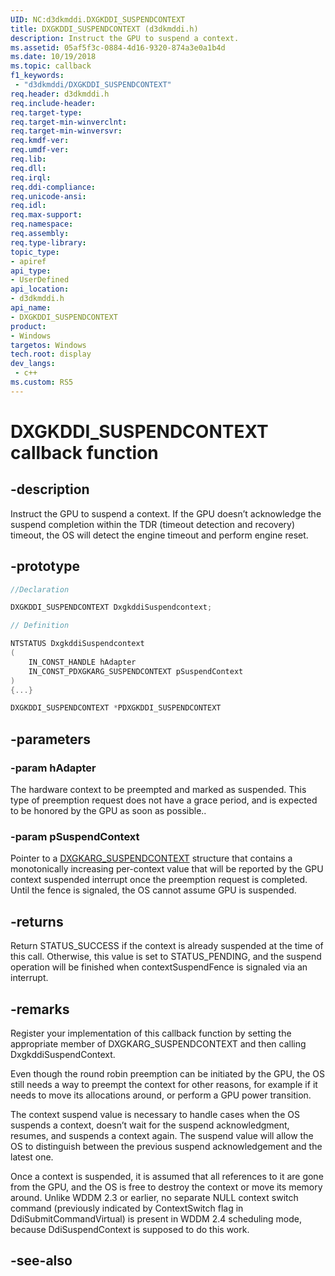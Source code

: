 ```yaml
---
UID: NC:d3dkmddi.DXGKDDI_SUSPENDCONTEXT
title: DXGKDDI_SUSPENDCONTEXT (d3dkmddi.h)
description: Instruct the GPU to suspend a context.
ms.assetid: 05af5f3c-0884-4d16-9320-874a3e0a1b4d
ms.date: 10/19/2018
ms.topic: callback
f1_keywords:
 - "d3dkmddi/DXGKDDI_SUSPENDCONTEXT"
req.header: d3dkmddi.h
req.include-header:
req.target-type:
req.target-min-winverclnt:
req.target-min-winversvr:
req.kmdf-ver:
req.umdf-ver:
req.lib:
req.dll:
req.irql:
req.ddi-compliance:
req.unicode-ansi:
req.idl:
req.max-support:
req.namespace:
req.assembly:
req.type-library:
topic_type:
- apiref
api_type:
- UserDefined
api_location:
- d3dkmddi.h
api_name:
- DXGKDDI_SUSPENDCONTEXT
product:
- Windows
targetos: Windows
tech.root: display
dev_langs:
 - c++
ms.custom: RS5
---
```


# DXGKDDI_SUSPENDCONTEXT callback function

## -description

Instruct the GPU to suspend a context. If the GPU doesn’t acknowledge the suspend completion within the TDR (timeout detection and recovery) timeout, the OS will detect the engine timeout and perform engine reset.

## -prototype

```cpp
//Declaration

DXGKDDI_SUSPENDCONTEXT DxgkddiSuspendcontext;

// Definition

NTSTATUS DxgkddiSuspendcontext
(
	IN_CONST_HANDLE hAdapter
	IN_CONST_PDXGKARG_SUSPENDCONTEXT pSuspendContext
)
{...}

DXGKDDI_SUSPENDCONTEXT *PDXGKDDI_SUSPENDCONTEXT


```

## -parameters

### -param hAdapter

The hardware context to be preempted and marked as suspended. This type of preemption request does not have a grace period, and is expected to be honored by the GPU as soon as possible..

### -param pSuspendContext

Pointer to a [DXGKARG_SUSPENDCONTEXT](ns-d3dkmddi-_dxgkarg_suspendcontext.md) structure that contains a monotonically increasing per-context value that will be reported by the GPU context suspended interrupt once the preemption request is completed. Until the fence is signaled, the OS cannot assume GPU is suspended.

## -returns

Return STATUS_SUCCESS if the context is already suspended at the time of this call. Otherwise, this value is set to STATUS_PENDING, and the suspend operation will be finished when contextSuspendFence is signaled via an interrupt.

## -remarks

Register your implementation of this callback function by setting the appropriate member of DXGKARG_SUSPENDCONTEXT and then calling DxgkddiSuspendContext.

Even though the round robin preemption can be initiated by the GPU, the OS still needs a way to preempt the context for other reasons, for example if it needs to move its allocations around, or perform a GPU power transition.

The context suspend value is necessary to handle cases when the OS suspends a context, doesn’t wait for the suspend acknowledgment, resumes, and suspends a context again. The suspend value will allow the OS to distinguish between the previous suspend acknowledgement and the latest one.

Once a context is suspended, it is assumed that all references to it are gone from the GPU, and the OS is free to destroy the context or move its memory around. Unlike WDDM 2.3 or earlier, no separate NULL context switch command (previously indicated by ContextSwitch flag in DdiSubmitCommandVirtual) is present in WDDM 2.4 scheduling mode, because DdiSuspendContext is supposed to do this work.

## -see-also
